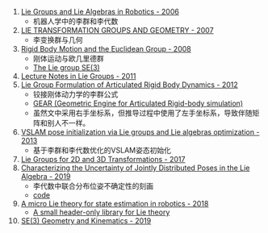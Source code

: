 01. [Lie Groups and Lie Algebras in Robotics - 2006](https://www.researchgate.net/publication/226140062_Lie_Groups_and_Lie_Algebras_in_Robotics)
    + 机器人学中的李群和李代数
02. [LIE TRANSFORMATION GROUPS AND GEOMETRY - 2007](https://emis.de/proceedings/Varna/vol9/Arvanitoyergos.pdf)
    + 李变换群与几何
03. [Rigid Body Motion and the Euclidean Group - 2008](https://www.seas.upenn.edu/~meam620/notes/RigidBodyMotion3.pdf)
    + 刚体运动与欧几里德群
    + [The Lie group SE(3)](https://www.seas.upenn.edu/~meam620/slides/kinematicsI.pdf)
04. [Lecture Notes in Lie Groups - 2011](https://arxiv.org/abs/1104.1106)
05. [Lie Group Formulation of Articulated Rigid Body Dynamics - 2012](http://www.cs.cmu.edu/~junggon/tools/liegroupdynamics.pdf)
    + 铰接刚体动力学的李群公式
    + [GEAR (Geometric Engine for Articulated Rigid-body simulation)](http://www.cs.cmu.edu/~junggon/tools/gear.html)
    + 虽然文中采用右手坐标系，但推导过程中使用了左手坐标系，导致伴随矩阵和别人不一样。
06. [VSLAM pose initialization via Lie groups and Lie algebras optimization - 2013](http://refbase.cvc.uab.es/files/rgs2013c.pdf)
    + 基于李群和李代数优化的VSLAM姿态初始化
07. [Lie Groups for 2D and 3D Transformations - 2017](http://ethaneade.com/lie.pdf)
08. [Characterizing the Uncertainty of Jointly Distributed Poses in the Lie Algebra - 2019](https://arxiv.org/abs/1906.07795)
    + 李代数中联合分布位姿不确定性的刻画
    + [code](https://bitbucket.org/jmangelson/lie)
09. [A micro Lie theory for state estimation in robotics - 2018](https://arxiv.org/abs/1812.01537)
    + [A small header-only library for Lie theory](https://github.com/artivis/manif)
10. [SE(3) Geometry and Kinematics - 2019](https://natanaso.github.io/ece276a2019/ref/ECE276A_12_SE3.pdf)


